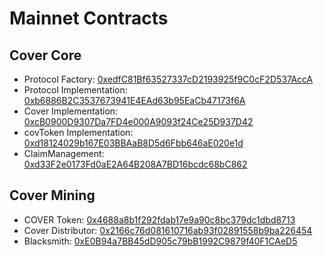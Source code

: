 # Mainnet Contracts

## Cover Core

* Protocol Factory: [0xedfC81Bf63527337cD2193925f9C0cF2D537AccA](https://etherscan.io/address/0xedfC81Bf63527337cD2193925f9C0cF2D537AccA#code)
* Protocol Implementation: [0xb6886B2C3537673941E4EAd63b95EaCb47173f6A](https://etherscan.io/address/0xb6886B2C3537673941E4EAd63b95EaCb47173f6A#code)
* Cover Implementation: [0xcB0900D9307Da7FD4e000A9093f24Ce25D937D42](https://etherscan.io/address/0xcB0900D9307Da7FD4e000A9093f24Ce25D937D42#code)
* covToken Implementation: [0xd18124029b167E03BBAaB8D5d6Fbb646aE020e1d](https://etherscan.io/address/0xd18124029b167E03BBAaB8D5d6Fbb646aE020e1d#code)
* ClaimManagement: [0xd33F2e0173Fd0aE2A64B208A7BD16bcdc68bC862](https://etherscan.io/address/0xd33F2e0173Fd0aE2A64B208A7BD16bcdc68bC862#code)

## Cover Mining

* COVER Token: [0x4688a8b1f292fdab17e9a90c8bc379dc1dbd8713](https://etherscan.io/token/0x4688a8b1f292fdab17e9a90c8bc379dc1dbd8713)
* Cover Distributor: [0x2166c76d081610716ab93f02891558b9ba226454](https://etherscan.io/address/0x2166c76d081610716ab93f02891558b9ba226454)
* Blacksmith: [0xE0B94a7BB45dD905c79bB1992C9879f40F1CAeD5](https://etherscan.io/address/0xE0B94a7BB45dD905c79bB1992C9879f40F1CAeD5#code)

